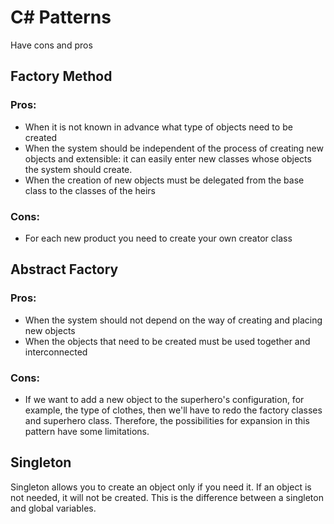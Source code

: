 # C# Patterns

Have cons and pros

## Factory Method

### Pros:
* When it is not known in advance what type of objects need to be created
* When the system should be independent of the process of creating new objects and extensible: it can easily enter new classes whose objects the system should create.
* When the creation of new objects must be delegated from the base class to the classes of the heirs
### Cons:
* For each new product you need to create your own creator class

## Abstract Factory

### Pros:
* When the system should not depend on the way of creating and placing new objects
* When the objects that need to be created must be used together and interconnected
### Cons:
* If we want to add a new object to the superhero's configuration, for example, the type of clothes, then we'll have to redo the factory classes and superhero class. Therefore, the possibilities for expansion in this pattern have some limitations.

## Singleton

Singleton allows you to create an object only if you need it. If an object is not needed, it will not be created. This is the difference between a singleton and global variables.
